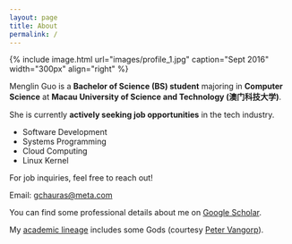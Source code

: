 ```yaml
---
layout: page
title: About
permalink: /
---
```


{% include image.html url="images/profile_1.jpg" caption="Sept 2016" width="300px" align="right" %}


Menglin Guo is a **Bachelor of Science (BS) student** majoring in **Computer Science** at **Macau University of Science and Technology (澳门科技大学)**.

She is currently **actively seeking job opportunities** in the tech industry.

- Software Development  
- Systems Programming  
- Cloud Computing  
- Linux Kernel  

For job inquiries, feel free to reach out!

Email: [gchauras@meta.com]

You can find some professional details about me on [Google Scholar].

My [academic lineage](files/GauravChaurasia_academic_lineage.pdf)
includes some Gods (courtesy [Peter Vangorp]).

[Disney Research Zurich]: http://www.disneyresearch.com/research-labs/disney-research-zurich/
[INRIA]: https://team.inria.fr/graphdeco/
[Indian Institute of Technology Delhi]: http://www.cse.iitd.ac.in
[George Drettakis]: http://www-sop.inria.fr/members/George.Drettakis
[ENSIMAG]: http://ensimag.grenoble-inp.fr
[Fredo Durand]: http://people.csail.mit.edu/fredo/
[Sylvain Paris]: http://people.csail.mit.edu/sparis/
[MIT]: http://www.csail.mit.edu/
[Oculus]: https://www.oculus.com/
[Google Scholar]: http://scholar.google.com/citations?user={{site.author.scholar}}&hl=en&oi=ao
[gchauras@meta.com]: mailto:gchauras@meta.com
[Peter Vangorp]: http://users.telenet.be/pvangorp/
